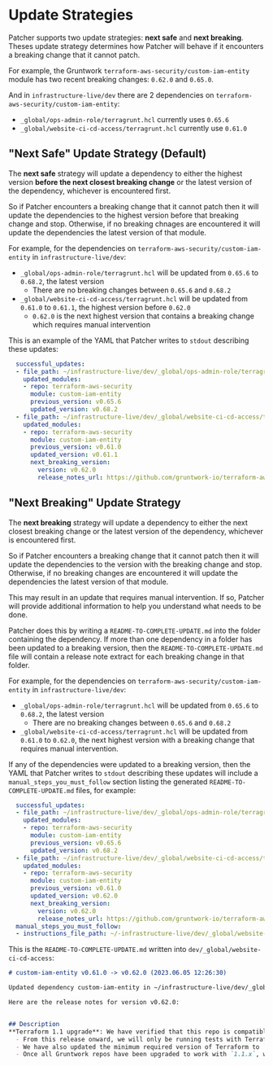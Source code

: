 # Update Strategies

Patcher supports two update strategies: **next safe** and **next breaking**. Theses update strategy determines how Patcher will behave if it encounters a breaking change that it cannot patch.

For example, the Gruntwork `terraform-aws-security/custom-iam-entity` module has two recent breaking changes: `0.62.0` and `0.65.0`.

And in `infrastructure-live/dev` there are 2 dependencies on `terraform-aws-security/custom-iam-entity`:
- `_global/ops-admin-role/terragrunt.hcl` currently uses `0.65.6`
- `_global/website-ci-cd-access/terragrunt.hcl` currently use `0.61.0`

## "Next Safe" Update Strategy (Default)

The **next safe** strategy will update a dependency to either the highest version **before the next closest breaking change** or the latest version of the dependency, whichever is encountered first.

So if Patcher encounters a breaking change that it cannot patch then it will update the dependencies to the highest version before that breaking change and stop. Otherwise, if no breaking chnages are encountered it will update the dependencies the latest version of that module.

For example, for the dependencies on `terraform-aws-security/custom-iam-entity` in `infrastructure-live/dev`:
- `_global/ops-admin-role/terragrunt.hcl` will be updated from `0.65.6` to `0.68.2`, the latest version
  - There are no breaking changes between `0.65.6` and `0.68.2`
- `_global/website-ci-cd-access/terragrunt.hcl` will be updated from `0.61.0` to `0.61.1`, the highest version before `0.62.0`
  - `0.62.0` is the next highest version that contains a breaking change which requires manual intervention

This is an example of the YAML that Patcher writes to `stdout` describing these updates:

```yaml
  successful_updates:
  - file_path: ~/infrastructure-live/dev/_global/ops-admin-role/terragrunt.hcl
    updated_modules:
    - repo: terraform-aws-security
      module: custom-iam-entity
      previous_version: v0.65.6
      updated_version: v0.68.2
  - file_path: ~/infrastructure-live/dev/_global/website-ci-cd-access/terragrunt.hcl
    updated_modules:
    - repo: terraform-aws-security
      module: custom-iam-entity
      previous_version: v0.61.0
      updated_version: v0.61.1
      next_breaking_version:
        version: v0.62.0
        release_notes_url: https://github.com/gruntwork-io/terraform-aws-security/releases/tag/v0.62.0
```

## "Next Breaking" Update Strategy

The **next breaking** strategy will update a dependency to either the next closest breaking change or the latest version of the dependency, whichever is encountered first.

So if Patcher encounters a breaking change that it cannot patch then it will update the dependencies to the version with the breaking change and stop. Otherwise, if no breaking changes are encountered it will update the dependencies the latest version of that module.

This may result in an update that requires manual intervention. If so, Patcher will provide additional information to help you understand what needs to be done.

Patcher does this by writing a `README-TO-COMPLETE-UPDATE.md` into the folder containing the dependency. If more than one dependency in a folder has been updated to a breaking version, then the `README-TO-COMPLETE-UPDATE.md` file will contain a release note extract for each breaking change in that folder.

For example, for the dependencies on `terraform-aws-security/custom-iam-entity` in `infrastructure-live/dev`:
- `_global/ops-admin-role/terragrunt.hcl` will be updated from `0.65.6` to `0.68.2`, the latest version
  - There are no breaking changes between `0.65.6` and `0.68.2`
- `_global/website-ci-cd-access/terragrunt.hcl` will be updated from `0.61.0` to `0.62.0`, the next highest version with a breaking change that requires manual intervention.

If any of the dependencies were updated to a breaking version, then the YAML that Patcher writes to `stdout` describing these updates will include a `manual_steps_you_must_follow` section listing the generated `README-TO-COMPLETE-UPDATE.md` files, for example:

```yaml
  successful_updates:
  - file_path: ~/infrastructure-live/dev/_global/ops-admin-role/terragrunt.hcl
    updated_modules:
    - repo: terraform-aws-security
      module: custom-iam-entity
      previous_version: v0.65.6
      updated_version: v0.68.2
  - file_path: ~/infrastructure-live/dev/_global/website-ci-cd-access/terragrunt.hcl
    updated_modules:
    - repo: terraform-aws-security
      module: custom-iam-entity
      previous_version: v0.61.0
      updated_version: v0.62.0
      next_breaking_version:
        version: v0.62.0
        release_notes_url: https://github.com/gruntwork-io/terraform-aws-security/releases/tag/v0.62.0
  manual_steps_you_must_follow:
  - instructions_file_path: ~/-infrastructure-live/dev/_global/website-ci-cd-access/README-TO-COMPLETE-UPDATE.md
```

This is the `README-TO-COMPLETE-UPDATE.md` written into `dev/_global/website-ci-cd-access`:

```markdown
# custom-iam-entity v0.61.0 -> v0.62.0 (2023.06.05 12:26:30)

Updated dependency custom-iam-entity in ~/infrastructure-live/dev/_global/website-ci-cd-access/terragrunt.hcl to version v0.62.0, which contains breaking changes. You MUST follow the instructions in the release notes to complete this update safely: https://github.com/gruntwork-io/terraform-aws-security/releases/tag/v0.62.0

Here are the release notes for version v0.62.0:


## Description
**Terraform 1.1 upgrade**: We have verified that this repo is compatible with Terraform `1.1.x`!
  - From this release onward, we will only be running tests with Terraform `1.1.x` against this repo, so we recommend updating to `1.1.x` soon!
  - We have also updated the minimum required version of Terraform to `1.0.0`. While our repos might continue to be compatible with pre-1.0.0 version of Terraform, we are no longer making any guarantees of that.
  - Once all Gruntwork repos have been upgraded to work with `1.1.x`, we will publish a migration guide with a version compatibility table and announce it all via the Gruntwork Newsletter.
```